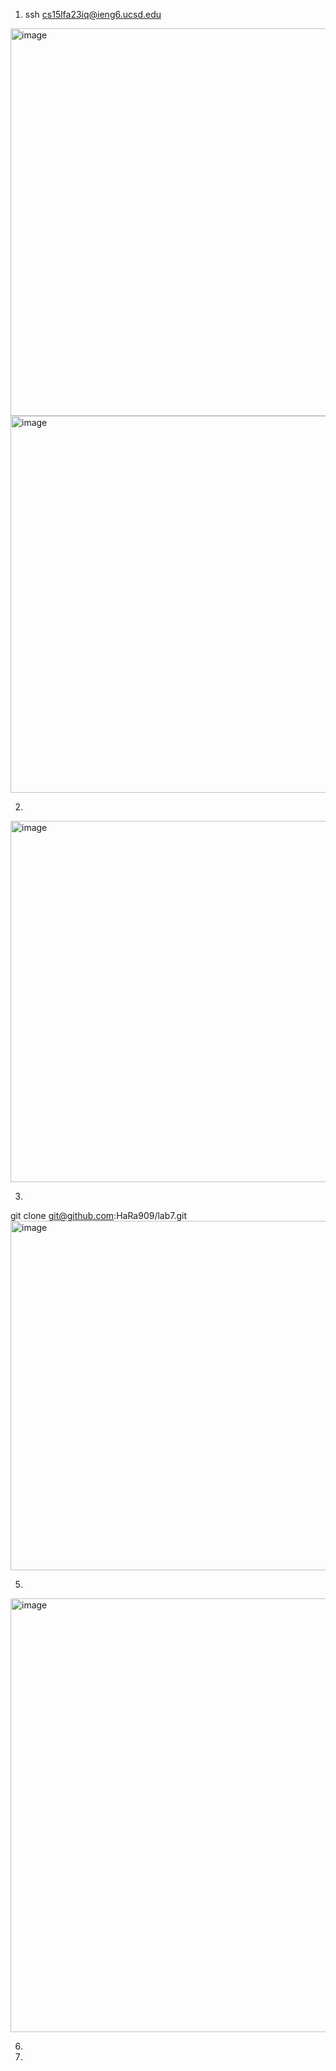 1. ssh cs15lfa23iq@ieng6.ucsd.edu


<img width="620" alt="image" src="https://github.com/HaRa909/cse15l-lab-reports/assets/146860413/2fd87a87-e372-46d1-bbf5-f5101bf2bfb4">
<img width="603" alt="image" src="https://github.com/HaRa909/cse15l-lab-reports/assets/146860413/95ef1431-93a8-41ee-aa2c-838b9e7962ff">


2.
<img width="578" alt="image" src="https://github.com/HaRa909/cse15l-lab-reports/assets/146860413/6f84a828-f060-4d7c-960d-a6540d617d6e">


3. 
git clone git@github.com:HaRa909/lab7.git
<img width="559" alt="image" src="https://github.com/HaRa909/cse15l-lab-reports/assets/146860413/af88f0d4-eadd-4fb1-8b5d-7273dc04dda7">

5.
<img width="694" alt="image" src="https://github.com/HaRa909/cse15l-lab-reports/assets/146860413/b7c93d4a-ca3a-4e8f-82fc-a74cd85dff13">

6.

7. 

